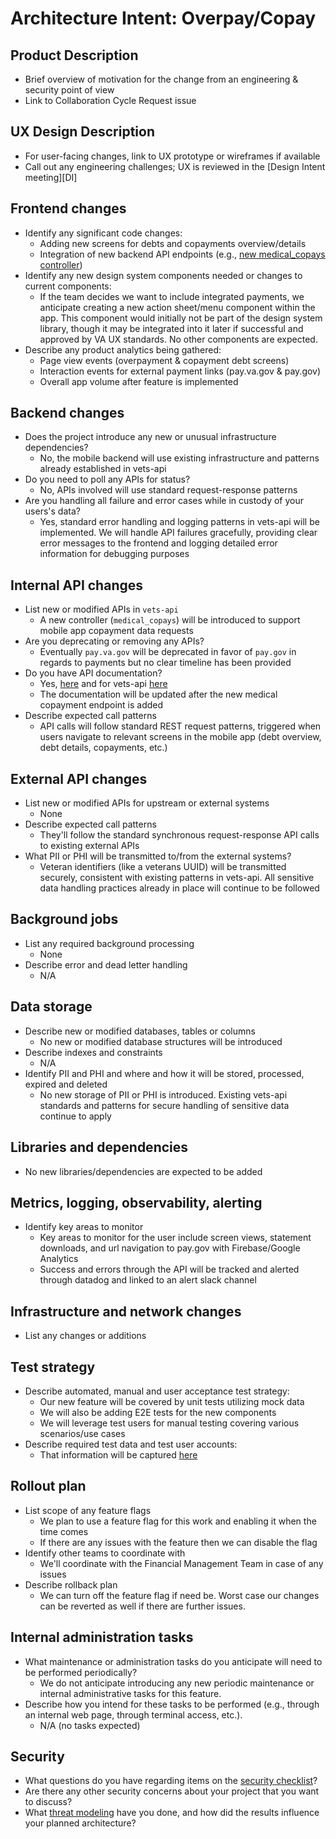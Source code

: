 # Architecture Intent: Overpay/Copay

## Product Description
- Brief overview of motivation for the change from an engineering & security point of view
- Link to Collaboration Cycle Request issue

## UX Design Description
- For user-facing changes, link to UX prototype or wireframes if available
- Call out any engineering challenges; UX is reviewed in the [Design Intent meeting][DI]

## Frontend changes
- Identify any significant code changes:
  - Adding new screens for debts and copayments overview/details
  - Integration of new backend API endpoints (e.g., [new medical_copays controller](https://github.com/department-of-veterans-affairs/va-mobile-feature-support/issues/402#issuecomment-2847360826))
- Identify any new design system components needed or changes to current components:
  - If the team decides we want to include integrated payments, we anticipate creating a new action sheet/menu component within the app. This component would initially not be part of the design system library, though it may be integrated into it later if successful and approved by VA UX standards. No other components are expected.
- Describe any product analytics being gathered:
  - Page view events (overpayment & copayment debt screens)
  - Interaction events for external payment links (pay.va.gov & pay.gov)
  - Overall app volume after feature is implemented

## Backend changes
- Does the project introduce any new or unusual infrastructure dependencies?
  - No, the mobile backend will use existing infrastructure and patterns already established in vets-api
- Do you need to poll any APIs for status?
  - No, APIs involved will use standard request-response patterns
- Are you handling all failure and error cases while in custody of your users's data?
  - Yes, standard error handling and logging patterns in vets-api will be implemented. We will handle API failures gracefully, providing clear error messages to the frontend and logging detailed error information for debugging purposes

## Internal API changes
- List new or modified APIs in `vets-api`
  - A new controller (`medical_copays`) will be introduced to support mobile app copayment data requests
- Are you deprecating or removing any APIs?
  - Eventually `pay.va.gov` will be deprecated in favor of `pay.gov` in regards to payments but no clear timeline has been provided
- Do you have API documentation?
  - Yes, [here](https://department-of-veterans-affairs.github.io/va-mobile-app/api/) and for vets-api [here](https://github.com/department-of-veterans-affairs/vets-api/blob/master/README.md)
  - The documentation will be updated after the new medical copayment endpoint is added
- Describe expected call patterns
  - API calls will follow standard REST request patterns, triggered when users navigate to relevant screens in the mobile app (debt overview, debt details, copayments, etc.)

## External API changes
- List new or modified APIs for upstream or external systems
  - None
- Describe expected call patterns
  - They'll follow the standard synchronous request-response API calls to existing external APIs
- What PII or PHI will be transmitted to/from the external systems?
  - Veteran identifiers (like a veterans UUID) will be transmitted securely, consistent with existing patterns in vets-api. All sensitive data handling practices already in place will continue to be followed

## Background jobs
- List any required background processing
  - None
- Describe error and dead letter handling
  - N/A

## Data storage
- Describe new or modified databases, tables or columns
  - No new or modified database structures will be introduced
- Describe indexes and constraints
  - N/A
- Identify PII and PHI and where and how it will be stored, processed, expired and deleted
  - No new storage of PII or PHI is introduced. Existing vets-api standards and patterns for secure handling of sensitive data continue to apply

## Libraries and dependencies
- No new libraries/dependencies are expected to be added

## Metrics, logging, observability, alerting
- Identify key areas to monitor
  - Key areas to monitor for the user include screen views, statement downloads, and url navigation to pay.gov with Firebase/Google Analytics
  - Success and errors through the API will be tracked and alerted through datadog and linked to an alert slack channel

## Infrastructure and network changes
- List any changes or additions

## Test strategy
- Describe automated, manual and user acceptance test strategy:
  - Our new feature will be covered by unit tests utilizing mock data
  - We will also be adding E2E tests for the new components
  - We will leverage test users for manual testing covering various scenarios/use cases
- Describe required test data and test user accounts:
  - That information will be captured [here](https://github.com/department-of-veterans-affairs/va-mobile-feature-support/issues/577)

## Rollout plan
- List scope of any feature flags
  - We plan to use a feature flag for this work and enabling it when the time comes
  - If there are any issues with the feature then we can disable the flag
- Identify other teams to coordinate with
  - We'll coordinate with the Financial Management Team in case of any issues
- Describe rollback plan
  - We can turn off the feature flag if need be. Worst case our changes can be reverted as well if there are further issues. 

## Internal administration tasks
- What maintenance or administration tasks do you anticipate will need to be performed periodically?
  - We do not anticipate introducing any new periodic maintenance or internal administrative tasks for this feature.
- Describe how you intend for these tasks to be performed (e.g., through an internal web page, through terminal access, etc.).
  - N/A (no tasks expected)

## Security
- What questions do you have regarding items on the [security checklist](https://github.com/department-of-veterans-affairs/va.gov-team/blob/master/platform/engineering/collab-cycle/architecture-intent-meeting.md#security-checklist)?
- Are there any other security concerns about your project that you want to discuss?
- What [threat modeling](https://cheatsheetseries.owasp.org/cheatsheets/Threat_Modeling_Cheat_Sheet.html) have you done, and how did the results influence your planned architecture?
